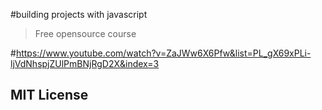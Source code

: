 #building projects with javascript
> Free opensource course

#https://www.youtube.com/watch?v=ZaJWw6X6Pfw&list=PL_gX69xPLi-ljVdNhspjZUlPmBNjRgD2X&index=3

## MIT License